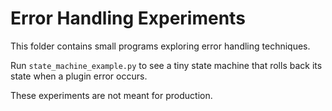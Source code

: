 # Error Handling Experiments

This folder contains small programs exploring error handling techniques.

Run `state_machine_example.py` to see a tiny state machine that rolls back
its state when a plugin error occurs.


These experiments are not meant for production.
